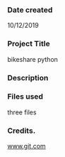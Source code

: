 ### Date created
10/12/2019

### Project Title
bikeshare python

### Description


### Files used
three files

### Credits.
www.git.com
